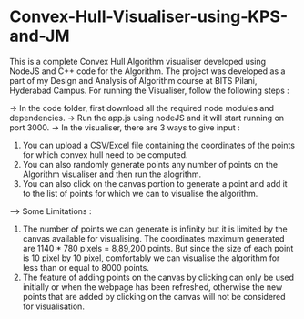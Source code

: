 # Convex-Hull-Visualiser-using-KPS-and-JM


This is a complete Convex Hull Algorithm visualiser developed using NodeJS and C++ code for the Algorithm. The project was developed as a part of my Design and Analysis of Algorithm course at BITS Pilani, Hyderabad Campus. For running the Visualiser, follow the following steps : 

-> In the code folder, first download all the required node modules and dependencies. 
-> Run the app.js using nodeJS and it will start running on port 3000. 
-> In the visualiser, there are 3 ways to give input : 
   1) You can upload a CSV/Excel file containing the coordinates of the points for which convex hull need to be computed.
   2) You can also randomly generate points any number of points on the Algorithm visualiser and then run the alogrithm.
   3) You can also click on the canvas portion to generate a point and add it to the list of points for which we can to visualise the algorithm.

--> Some Limitations : 
   1) The number of points we can generate is infinity but it is limited by the canvas available for visualising. The coordinates maximum generated are 1140 * 780 pixels = 8,89,200 points.          But since the size of each point is 10 pixel by 10 pixel, comfortably we can visualise the algorithm for less than or equal to 8000 points.
   2) The feature of adding points on the canvas by clicking can only be used initially or when the webpage has been refreshed, otherwise the new points that are added by clicking on the            canvas will not be considered for visualisation.
 
